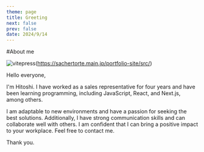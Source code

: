 ```yaml
---
theme: page
title: Greeting
next: false
prev: false
date: 2024/9/14
---
```


#About me

![vitepress](/my-site.png)(https://sachertorte.main.jp/portfolio-site/src/)

Hello everyone,

I'm Hitoshi.
I have worked as a sales representative for four years and have been learning programming, including JavaScript, React, and Next.js, among others.

I am adaptable to new environments and have a passion for seeking the best solutions.
Additionally, I have strong communication skills and can collaborate well with others.
I am confident that I can bring a positive impact to your workplace.
Feel free to contact me.

Thank you.
